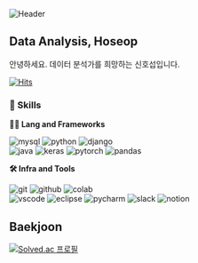 ![Header](https://capsule-render.vercel.app/api?type=waving&height=300&color=gradient&text=Hoseop%20=%20Awesome&fontAlign=50)

## Data Analysis, Hoseop
안녕하세요. 데이터 분석가를 희망하는 신호섭입니다.

[![Hits](https://hits.seeyoufarm.com/api/count/incr/badge.svg?url=https%3A%2F%2Fgithub.com%2Fawesome98%2Fhit-counter&count_bg=%230F0F0F&title_bg=%232826E7&icon=codeigniter.svg&icon_color=%23EA0B0B&title=hits&edge_flat=false)](https://hits.seeyoufarm.com)

### 🦾 Skills
**🧑‍💻 Lang and Frameworks**

![mysql](https://img.shields.io/badge/mysql-4479A1.svg?&style=for-the-badge&logo=mysql&logoColor=white)
![python](https://img.shields.io/badge/python-3776AB.svg?&style=for-the-badge&logo=python&logoColor=white)
![django](https://img.shields.io/badge/django-092E20.svg?&style=for-the-badge&logo=django&logoColor=white)  
![java](https://img.shields.io/badge/java%20-%20ffbf00?style=for-the-badge)
![keras](https://img.shields.io/badge/keras%20-%20%23fe6f5e?style=for-the-badge)
![pytorch](https://img.shields.io/badge/pytorch%20-%20%23fae7b5?style=for-the-badge)
![pandas](https://img.shields.io/badge/pandas%20-%20%230095b6?style=for-the-badge)



**🛠️ Infra and Tools**

![git](https://img.shields.io/badge/git-F05032.svg?&style=for-the-badge&logo=git&logoColor=white)
![github](https://img.shields.io/badge/github-181717.svg?&style=for-the-badge&logo=github&logoColor=white)
![colab](https://img.shields.io/badge/colab-F9AB00.svg?&style=for-the-badge&logo=googlecolab&logoColor=white)<br>
![vscode](https://img.shields.io/badge/vscode-007ACC.svg?&style=for-the-badge&logo=visualstudiocode&logoColor=white)
![eclipse](https://img.shields.io/badge/eclipse-2C2255.svg?&style=for-the-badge&logo=eclipseide&logoColor=white)
![pycharm](https://img.shields.io/badge/pycharm-000000.svg?&style=for-the-badge&logo=pycharm&logoColor=white)
![slack](https://img.shields.io/badge/slack-4A154B.svg?&style=for-the-badge&logo=slack&logoColor=white)
![notion](https://img.shields.io/badge/notion-000000.svg?&style=for-the-badge&logo=notion&logoColor=white)

## Baekjoon
[![Solved.ac
프로필](http://mazassumnida.wtf/api/v2/generate_badge?boj=ghtjq382)](https://solved.ac/profile/ghtjq382)
